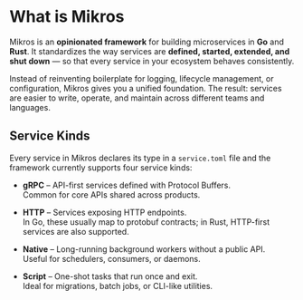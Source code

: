 # What is Mikros

Mikros is an **opinionated framework** for building microservices in **Go** and
**Rust**. It standardizes the way services are **defined, started, extended, and
shut down** — so that every service in your ecosystem behaves consistently.

Instead of reinventing boilerplate for logging, lifecycle management, or configuration,
Mikros gives you a unified foundation. The result: services are easier to write,
operate, and maintain across different teams and languages.

## Service Kinds

Every service in Mikros declares its type in a `service.toml` file and the
framework currently supports four service kinds:

- **gRPC** – API-first services defined with Protocol Buffers.  
  Common for core APIs shared across products.

- **HTTP** – Services exposing HTTP endpoints.  
  In Go, these usually map to protobuf contracts; in Rust, HTTP-first services are also supported.

- **Native** – Long-running background workers without a public API.  
  Useful for schedulers, consumers, or daemons.

- **Script** – One-shot tasks that run once and exit.  
  Ideal for migrations, batch jobs, or CLI-like utilities.
